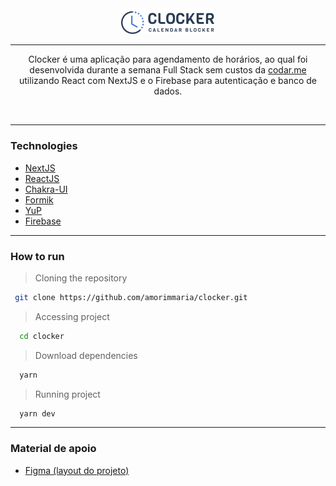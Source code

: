 <div align="center">
  <img src="components/Logo/logo.svg" width="150" />
  <hr>
  <p> Clocker é uma aplicação para agendamento de horários, ao qual foi desenvolvida durante a semana Full Stack sem custos da <a href="https://codar.me/">codar.me</a> utilizando React com NextJS e o Firebase para autenticação e banco de dados.  </p>
</div>
<br>

---
### Technologies

- [NextJS]( https://nextjs.org/)
- [ReactJS](https://pt-br.reactjs.org/)
- [Chakra-UI](https://chakra-ui.com/)
- [Formik](https://formik.org/)
- [YuP](https://github.com/jquense/yup)
- [Firebase](https://firebase.google.com/?hl=pt)

---
### How to run

> Cloning the repository
 ```bash
  git clone https://github.com/amorimmaria/clocker.git
 ```
 > Accessing project
  ```bash
    cd clocker
  ```
  > Download dependencies
  ```bash
    yarn
  ```
  > Running project
  ```bash
    yarn dev
  ```

  ---

  ### Material de apoio

  - [Figma (layout do projeto)](https://www.figma.com/file/OlPhiP13rGlapw5OOuQDOV/Clocker?node-id=0%3A1)



